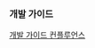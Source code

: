 ### 개발 가이드
[개발 가이드 컨플루언스](https://lguplus-msa-dev.atlassian.net/wiki/spaces/LGUPLUSMSA/pages/1028784196)
